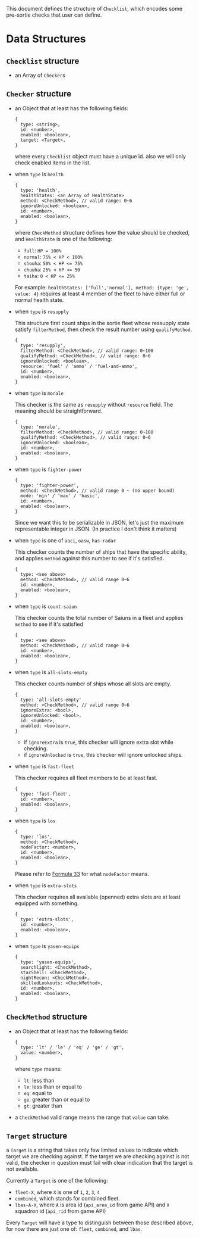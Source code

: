 This document defines the structure of `Checklist`, which encodes some pre-sortie checks
that user can define.

# Data Structures

## `Checklist` structure

- an Array of `Checker`s

## `Checker` structure

- an Object that at least has the following fields:

    ```
    {
      type: <string>,
      id: <number>,
      enabled: <boolean>,
      target: <Target>,
    }
    ```

    where every `Checklist` object must have a unique id.
    also we will only check enabled items in the list.

- when `type` is `health`

    ```
    {
      type: 'health',
      healthStates: <an Array of HealthState>
      method: <CheckMethod>, // valid range: 0~6
      ignoreUnlocked: <boolean>,
      id: <number>,
      enabled: <boolean>,
    }
    ```

    where `CheckMethod` structure defines how the value should be checked,
    and `HealthState` is one of the following:

    - `full`: `HP = 100%`
    - `normal`: `75% < HP < 100%`
    - `shouha`: `50% < HP <= 75%`
    - `chuuha`: `25% < HP <= 50`
    - `taiha`: `0 < HP <= 25%`

    For example: `healthStates: ['full','normal'], method: {type: 'ge', value: 4}`
    requires at least 4 member of the fleet to have either full or normal health state.

- when `type` is `resupply`

    This structure first count ships in the sortie fleet whose ressupply state
    satisfy `filterMethod`, then check the result number using `qualifyMethod`.

    ```
    {
      type: 'resupply',
      filterMethod: <CheckMethod>, // valid range: 0~100
      qualifyMethod: <CheckMethod>, // valid range: 0~6
      ignoreUnlocked: <boolean>,
      resource: 'fuel' / 'ammo' / 'fuel-and-ammo',
      id: <number>,
      enabled: <boolean>,
    }
    ```

- when `type` is `morale`

    This checker is the same as `resupply` without `resource` field.
    The meaning should be straightforward.

    ```
    {
      type: 'morale',
      filterMethod: <CheckMethod>, // valid range: 0~100
      qualifyMethod: <CheckMethod>, // valid range: 0~6
      ignoreUnlocked: <boolean>,
      id: <number>,
      enabled: <boolean>,
    }
    ```

- when `type` is `fighter-power`

    ```
    {
      type: 'fighter-power',
      method: <CheckMethod>, // valid range 0 ~ (no upper bound)
      mode: 'min' / 'max' / 'basic',
      id: <number>,
      enabled: <boolean>,
    }
    ```

    Since we want this to be serializable in JSON, let's just the maximum
    representable integer in JSON. (In practice I don't think it matters)

- when `type` is one of `aaci`, `oasw`, `has-radar`

    This checker counts the number of ships that have the specific ability,
    and applies `method` against this number to see if it's satisfied.

    ```
    {
      type: <see above>
      method: <CheckMethod>, // valid range 0~6
      id: <number>,
      enabled: <boolean>,
    }
    ```

- when `type` is `count-saiun`

    This checker counts the total number of Saiuns in a fleet
    and applies `method` to see if it's satisfied

    ```
    {
      type: <see above>
      method: <CheckMethod>, // valid range 0~6
      id: <number>,
      enabled: <boolean>,
    }
    ```

- when `type` is `all-slots-empty`

    This checker counts number of ships whose all slots are empty.

    ```
    {
      type: 'all-slots-empty'
      method: <CheckMethod>, // valid range 0~6
      ignoreExtra: <bool>,
      ignoreUnlocked: <bool>,
      id: <number>,
      enabled: <boolean>,
    }
    ```

    - if `ignoreExtra` is `true`, this checker will ignore extra slot while checking.
    - if `ignoreUnlocked` is `true`, this checker will ignore unlocked ships.

- when `type` is `fast-fleet`

    This checker requires all fleet members to be at least fast.

    ```
    {
      type: 'fast-fleet',
      id: <number>,
      enabled: <boolean>,
    }
    ```

- when `type` is `los`

    ```
    {
      type: 'los',
      method: <CheckMethod>,
      nodeFactor: <number>,
      id: <number>,
      enabled: <boolean>,
    }
    ```

    Please refer to [Formula 33](http://kancolle.wikia.com/wiki/Line_of_Sight#Formula_33)
    for what `nodeFactor` means.

- when `type` is `extra-slots`

    This checker requires all available (openned) extra slots
    are at least equipped with something.

    ```
    {
      type: 'extra-slots',
      id: <number>,
      enabled: <boolean>,
    }
    ```

- when `type` is `yasen-equips`

    ```
    {
      type: 'yasen-equips',
      searchlight: <CheckMethod>,
      starShell: <CheckMethod>,
      nightRecon: <CheckMethod>,
      skilledLookouts: <CheckMethod>,
      id: <number>,
      enabled: <boolean>,
    }
    ```

## `CheckMethod` structure

- an Object that at least has the following fields:

    ```
    {
      type: 'lt' / 'le' / 'eq' / 'ge' / 'gt',
      value: <number>,
    }
    ```

    where `type` means:

    - `lt`: less than
    - `le`: less than or equal to
    - `eq`: equal to
    - `ge`: greater than or equal to
    - `gt`: greater than

- a `CheckMethod` valid range means the range that `value` can take.

## `Target` structure

a `Target` is a string that takes only few limited values
to indicate which target we are checking against.
If the target we are checking against is not valid,
the checker in question must fail with clear indication
that the target is not available.

Currently a `Target` is one of the following:

- `fleet-X`, where `X` is one of `1`, `2`, `3`, `4`
- `combined`, which stands for combined fleet.
- `lbas-A-X`, where `A` is area id (`api_area_id` from game API)
  and `X` squadron id (`api_rid` from game API)

Every `Target` will have a type to distinguish between those described above,
for now there are just one of: `fleet`, `combined`, and `lbas`.
